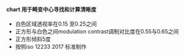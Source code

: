 #### chart 用于畸变中心寻找和计算清晰度
 

* 白色区域透视率在0.15 至0.25之间
* 正方形与白色之间modulation contrast调制对比度在0.55与0.65之间
* 正方形倾斜5度
* 按照iso 12233 2017 标准制作
